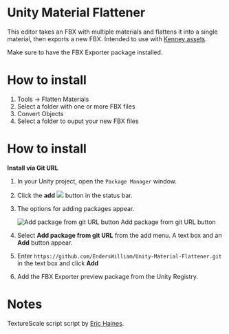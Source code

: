 # Unity Material Flattener

This editor takes an FBX with multiple materials and flattens it into a single material, then exports a new FBX. Intended to use with [Kenney assets](https://www.kenney.nl/assets).

Make sure to have the FBX Exporter package installed.

# How to install

 1. Tools -> Flatten Materials
 2. Select a folder with one or more FBX files
 3. Convert Objects
 4. Select a folder to ouput your new FBX files


# How to install

**Install via Git URL**
 1. In your Unity project, open the  `Package Manager`  window.
 2. Click the **add**  ![](https://docs.unity3d.com/uploads/Main/PackageManagerUI-add.png) button in the status bar.
 3. The options for adding packages appear.
    
    ![Add package from git URL button](https://docs.unity3d.com/uploads/Main/PackageManagerUI-GitURLPackageButton.png)
    Add package from git URL button
    
4.  Select  **Add package from git URL**  from the add menu. A text box and an  **Add**  button appear.
5.  Enter `https://github.com/EndersWilliam/Unity-Material-Flattener.git`  in the text box and click **Add**
6.  Add the FBX Exporter preview package from the Unity Registry.

# Notes
TextureScale script script by [Eric Haines](http://wiki.unity3d.com/index.php/TextureScale).
